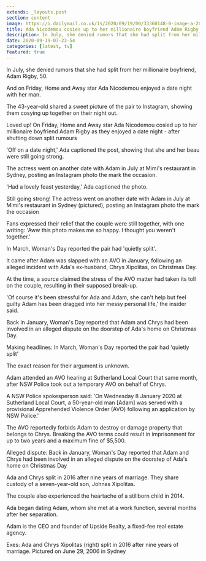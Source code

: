 ```yaml
---
extends: _layouts.post
section: content
image: https://i.dailymail.co.uk/1s/2020/09/19/00/33360148-0-image-a-20_1600472881016.jpg 
title: Ada Nicodemou cosies up to her millionaire boyfriend Adam Rigby after shutting down split rumours 
description: In July, she denied rumors that she had split from her millionaire boyfriend, Adam Rigby, 50.  
date: 2020-09-19-07-23-54 
categories: [latest, tv] 
featured: true 
--- 
```

In July, she denied rumors that she had split from her millionaire boyfriend, Adam Rigby, 50. 

And on Friday, Home and Away star Ada Nicodemou enjoyed a date night with her man. 

The 43-year-old shared a sweet picture of the pair to Instagram, showing them cosying up together on their night out.

Loved up! On Friday, Home and Away star Ada Nicodemou cosied up to her millionaire boyfriend Adam Rigby as they enjoyed a date night - after shutting down split rumours

'Off on a date night,' Ada captioned the post, showing that she and her beau were still going strong. 

The actress went on another date with Adam in July at Mimi's restaurant in Sydney, posting an Instagram photo the mark the occasion. 

'Had a lovely feast yesterday,' Ada captioned the photo. 

Still going strong! The actress went on another date with Adam in July at Mimi's restaurant in Sydney (pictured), posting an Instagram photo the mark the occasion

Fans expressed their relief that the couple were still together, with one writing: 'Aww this photo makes me so happy. I thought you weren't together.'

In March, Woman's Day reported the pair had 'quietly split'. 

It came after Adam was slapped with an AVO in January, following an alleged incident with Ada's ex-husband, Chrys Xipolitas, on Christmas Day. 

At the time, a source claimed the stress of the AVO matter had taken its toll on the couple, resulting in their supposed break-up.

'Of course it's been stressful for Ada and Adam, she can't help but feel guilty Adam has been dragged into her messy personal life,' the insider said.    

Back in January, Woman's Day reported that Adam and Chrys had been involved in an alleged dispute on the doorstep of Ada's home on Christmas Day. 

Making headlines: In March, Woman's Day reported the pair had 'quietly split' 

The exact reason for their argument is unknown.

Adam attended an AVO hearing at Sutherland Local Court that same month, after NSW Police took out a temporary AVO on behalf of Chrys.

A NSW Police spokesperson said: 'On Wednesday 8 January 2020 at Sutherland Local Court, a 50-year-old man [Adam] was served with a provisional Apprehended Violence Order (AVO) following an application by NSW Police.'

The AVO reportedly forbids Adam to destroy or damage property that belongs to Chrys. Breaking the AVO terms could result in imprisonment for up to two years and a maximum fine of $5,500. 

Alleged dispute: Back in January, Woman's Day reported that Adam and Chrys had been involved in an alleged dispute on the doorstep of Ada's home on Christmas Day

Ada and Chrys split in 2016 after nine years of marriage. They share custody of a seven-year-old son, Johnas Xipolitas. 

The couple also experienced the heartache of a stillborn child in 2014.

Ada began dating Adam, whom she met at a work function, several months after her separation.

Adam is the CEO and founder of Upside Realty, a fixed-fee real estate agency.

Exes: Ada and Chrys Xipolitas (right) split in 2016 after nine years of marriage. Pictured on June 29, 2006 in Sydney

